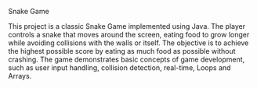 Snake Game

This project is a classic Snake Game implemented using Java. The player controls a snake that moves around the screen, eating food to grow longer while avoiding collisions with the walls or itself. The objective is to achieve the highest possible score by eating as much food as possible without crashing. The game demonstrates basic concepts of game development, such as user input handling, collision detection, real-time, Loops and Arrays.